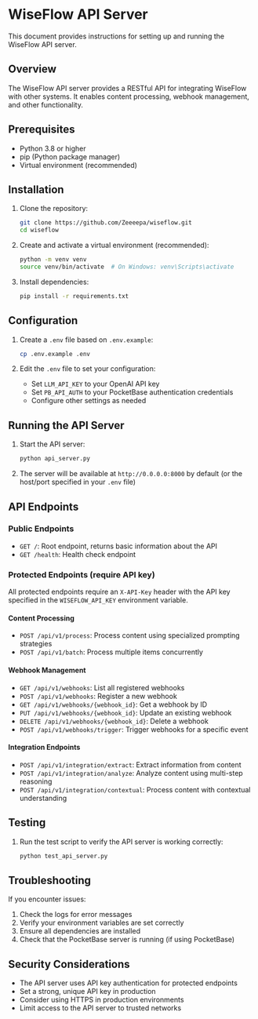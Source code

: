 # WiseFlow API Server

This document provides instructions for setting up and running the WiseFlow API server.

## Overview

The WiseFlow API server provides a RESTful API for integrating WiseFlow with other systems. It enables content processing, webhook management, and other functionality.

## Prerequisites

- Python 3.8 or higher
- pip (Python package manager)
- Virtual environment (recommended)

## Installation

1. Clone the repository:
   ```bash
   git clone https://github.com/Zeeeepa/wiseflow.git
   cd wiseflow
   ```

2. Create and activate a virtual environment (recommended):
   ```bash
   python -m venv venv
   source venv/bin/activate  # On Windows: venv\Scripts\activate
   ```

3. Install dependencies:
   ```bash
   pip install -r requirements.txt
   ```

## Configuration

1. Create a `.env` file based on `.env.example`:
   ```bash
   cp .env.example .env
   ```

2. Edit the `.env` file to set your configuration:
   - Set `LLM_API_KEY` to your OpenAI API key
   - Set `PB_API_AUTH` to your PocketBase authentication credentials
   - Configure other settings as needed

## Running the API Server

1. Start the API server:
   ```bash
   python api_server.py
   ```

2. The server will be available at `http://0.0.0.0:8000` by default (or the host/port specified in your `.env` file)

## API Endpoints

### Public Endpoints

- `GET /`: Root endpoint, returns basic information about the API
- `GET /health`: Health check endpoint

### Protected Endpoints (require API key)

All protected endpoints require an `X-API-Key` header with the API key specified in the `WISEFLOW_API_KEY` environment variable.

#### Content Processing

- `POST /api/v1/process`: Process content using specialized prompting strategies
- `POST /api/v1/batch`: Process multiple items concurrently

#### Webhook Management

- `GET /api/v1/webhooks`: List all registered webhooks
- `POST /api/v1/webhooks`: Register a new webhook
- `GET /api/v1/webhooks/{webhook_id}`: Get a webhook by ID
- `PUT /api/v1/webhooks/{webhook_id}`: Update an existing webhook
- `DELETE /api/v1/webhooks/{webhook_id}`: Delete a webhook
- `POST /api/v1/webhooks/trigger`: Trigger webhooks for a specific event

#### Integration Endpoints

- `POST /api/v1/integration/extract`: Extract information from content
- `POST /api/v1/integration/analyze`: Analyze content using multi-step reasoning
- `POST /api/v1/integration/contextual`: Process content with contextual understanding

## Testing

1. Run the test script to verify the API server is working correctly:
   ```bash
   python test_api_server.py
   ```

## Troubleshooting

If you encounter issues:

1. Check the logs for error messages
2. Verify your environment variables are set correctly
3. Ensure all dependencies are installed
4. Check that the PocketBase server is running (if using PocketBase)

## Security Considerations

- The API server uses API key authentication for protected endpoints
- Set a strong, unique API key in production
- Consider using HTTPS in production environments
- Limit access to the API server to trusted networks

